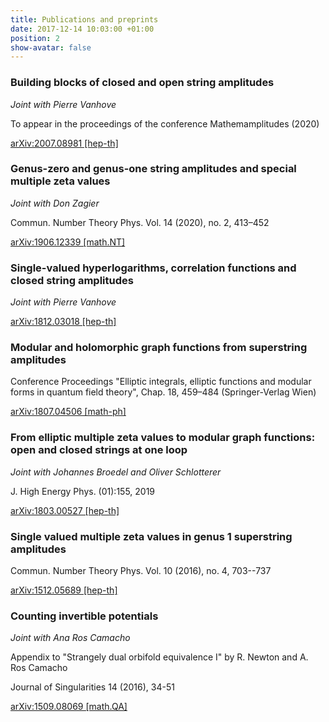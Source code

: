 ```yaml
---
title: Publications and preprints
date: 2017-12-14 10:03:00 +01:00
position: 2
show-avatar: false
---
```


### Building blocks of closed and open string amplitudes

*Joint with Pierre Vanhove*

To appear in the proceedings of the conference Mathemamplitudes (2020)

[arXiv:2007.08981 \[hep-th\]](https://arxiv.org/pdf/2007.08981.pdf)

### Genus-zero and genus-one string amplitudes and special multiple zeta values

*Joint with Don Zagier*

Commun. Number Theory Phys. Vol. 14 (2020), no. 2, 413–452

[arXiv:1906.12339 \[math.NT\]](https://arxiv.org/pdf/1906.12339.pdf)

### Single-valued hyperlogarithms, correlation functions and closed string amplitudes

*Joint with Pierre Vanhove*

[arXiv:1812.03018 \[hep-th\]](https://arxiv.org/pdf/1812.03018.pdf)

### Modular and holomorphic graph functions from superstring amplitudes

Conference Proceedings "Elliptic integrals, elliptic functions and modular forms in quantum field theory", Chap. 18, 459–484 (Springer-Verlag Wien)

[arXiv:1807.04506 \[math-ph\]](https://arxiv.org/pdf/1807.04506.pdf)

### From elliptic multiple zeta values to modular graph functions: open and closed strings at one loop

*Joint with Johannes Broedel and Oliver Schlotterer*

J. High Energy Phys. (01):155, 2019

[arXiv:1803.00527 \[hep-th\]](https://arxiv.org/pdf/1803.00527.pdf)

### Single valued multiple zeta values in genus 1 superstring amplitudes

Commun. Number Theory Phys. Vol. 10 (2016), no. 4, 703--737

[arXiv:1512.05689 \[hep-th\]](https://arxiv.org/pdf/1512.05689.pdf)

### Counting invertible potentials

*Joint with Ana Ros Camacho*

Appendix to "Strangely dual orbifold equivalence I" by R. Newton and A. Ros Camacho

Journal of Singularities 14 (2016), 34-51

[arXiv:1509.08069 \[math.QA\]](https://arxiv.org/pdf/1509.08069.pdf)